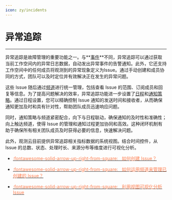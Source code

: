 ```yaml
---
icon: zy/incidents
---
```

# 异常追踪
---


异常追踪是故障管理的重要功能之一。与**[事件](../events/index.md)**不同，异常追踪可以通过获取当前工作空间内的异常日志数据，自动发出异常事件的告警通知。此外，它还支持工作空间中的任何成员将观测到的异常现象定义为Issue。通过手动创建和成员协同的方式，团队可以及时定位并有效解决正在发生的异常问题。

这些 Issue 随后通过[频道](./channel.md)进行统一管理，包括查看 Issue 的范围、订阅成员和回复等信息。为了提高问题解决的效率，异常追踪功能进一步设置了[日程](./calendar.md)和[通知策略](./config-manag.md#notify-strategy)。通过日程设置，您可以精确控制 Issue 通知的发送时间和接收者，从而确保通知更加及时和具有针对性，帮助团队成员迅速响应问题。

同时，通知策略与频道紧密配合，向下与日程联动，确保通知的及时性和准确性；向上触达频道，使得 Issue 的管理和通知过程更加协同和高效。这种闭环机制有助于确保所有相关团队成员及时获得必要的信息，快速解决问题。

此外，观测云目前提供异常追踪相关指标数据的系统视图。结合时间控件，从 Issue 的总数、状态、处理时长、来源分布等维度进行可视化分析。


<div class="grid cards" markdown>

- [<font color="coral"> :fontawesome-solid-arrow-up-right-from-square: &nbsp; 如何创建 Issue？</font>](../exception/issue.md)


</div>


<div class="grid cards" markdown>

- [<font color="coral"> :fontawesome-solid-arrow-up-right-from-square: &nbsp; 如何运用频道来管理已创建的 Issue？</font>](../exception/channel.md)


</div>


<div class="grid cards" markdown>

- [<font color="coral"> :fontawesome-solid-arrow-up-right-from-square: &nbsp; 利用视图可视化分析 Issue</font>](../exception/issue-view.md)


</div>


